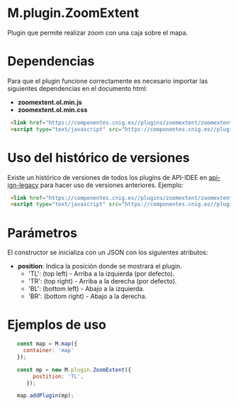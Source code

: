 # M.plugin.ZoomExtent


Plugin que permite realizar zoom con una caja sobre el mapa.

# Dependencias

Para que el plugin funcione correctamente es necesario importar las siguientes dependencias en el documento html:

- **zoomextent.ol.min.js**
- **zoomextent.ol.min.css**


```html
 <link href="https://componentes.cnig.es//plugins/zoomextent/zoomextent.ol.min.css" rel="stylesheet" />
 <script type="text/javascript" src="https://componentes.cnig.es//plugins/zoomextent/zoomextent.ol.min.js"></script>
```

# Uso del histórico de versiones

Existe un histórico de versiones de todos los plugins de API-IDEE en [api-ign-legacy](https://github.com/IGN-CNIG/API-IDEE/tree/master/api-ign-legacy/plugins) para hacer uso de versiones anteriores.
Ejemplo:
```html
 <link href="https://componentes.cnig.es//plugins/zoomextent/zoomextent-1.0.0.ol.min.css" rel="stylesheet" />
 <script type="text/javascript" src="https://componentes.cnig.es//plugins/zoomextent/zoomextent-1.0.0.ol.min.js"></script>
```

# Parámetros

El constructor se inicializa con un JSON con los siguientes atributos:


- **position**: Indica la posición donde se mostrará el plugin.
  - 'TL': (top left) - Arriba a la izquierda (por defecto).
  - 'TR': (top right) - Arriba a la derecha (por defecto).
  - 'BL': (bottom left) - Abajo a la izquierda.
  - 'BR': (bottom right) - Abajo a la derecha.

# Ejemplos de uso

```javascript
   const map = M.map({
     container: 'map'
   });

   const mp = new M.plugin.ZoomExtent({
        postition: 'TL',
      });

   map.addPlugin(mp);
```

